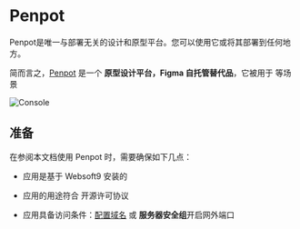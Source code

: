 # Penpot

Penpot是唯一与部署无关的设计和原型平台。您可以使用它或将其部署到任何地方。

简而言之，[Penpot](https://penpot.app/) 是一个 **原型设计平台，Figma 自托管替代品**，它被用于  等场景


![Console](https://libs.websoft9.com/Websoft9/DocsPicture/zh/penpot/penpot-gui-websoft9.png)


## 准备

在参阅本文档使用 Penpot 时，需要确保如下几点：

- 应用是基于 Websoft9 安装的

- 应用的用途符合 [](https://some_license_url) 开源许可协议

- 应用具备访问条件：[配置域名](./guide/appsetdomain) 或 **服务器安全组**开启网外端口